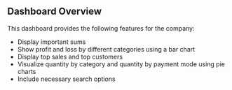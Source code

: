 ## Dashboard Overview

This dashboard provides the following features for the company:

- Display important sums
- Show profit and loss by different categories using a bar chart
- Display top sales and top customers
- Visualize quantity by category and quantity by payment mode using pie charts
- Include necessary search options
